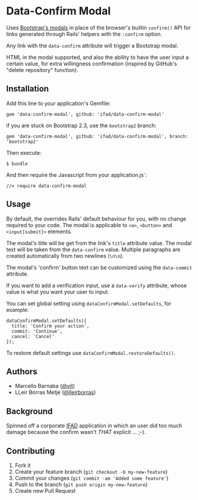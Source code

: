 # Data-Confirm Modal

Uses [Bootstrap's modals](http://twitter.github.io/bootstrap/javascript.html#modals)
in place of the browser's builtin `confirm()` API for links generated through Rails'
helpers with the `:confirm` option.

Any link with the `data-confirm` attribute will trigger a Bootstrap modal.

HTML in the modal supported, and also the ability to have the user input a
certain value, for extra willingness confirmation (inspired by GitHub's
"delete repository" function).

## Installation

Add this line to your application's Gemfile:

    gem 'data-confirm-modal', github: 'ifad/data-confirm-modal'

if you are stuck on Bootstrap 2.3, use the `bootstrap2` branch:

    gem 'data-confirm-modal', github: 'ifad/data-confirm-modal', branch: 'bootstrap2'

Then execute:

    $ bundle

And then require the Javascript from your application.js`:

    //= require data-confirm-modal

## Usage

By default, the overrides Rails' default behaviour for you, with no change
required to your code. The modal is applicable to `<a>`, `<button>` and `<input[submit]>` 
elements.

The modal's title will be get from the link's `title` attribute value. The
modal text will be taken from the `data-confirm` value. Multiple paragraphs
are created automatically from two newlines (`\n\n`).

The modal's 'confirm' button text can be customized using the `data-commit`
attribute.

If you want to add a verification input, use a `data-verify` attribute, whose
value is what you want your user to input.

You can set global setting using `dataConfirmModal.setDefaults`, for example:

    dataConfirmModal.setDefaults({
      title: 'Confirm your action',
      commit: 'Continue',
      cancel: 'Cancel'
    });

To restore default settings use `dataConfirmModal.restoreDefaults()`.

## Authors

* Marcello Barnaba ([@vjt](https://github.com/vjt))
* LLeir Borras Metje ([@lleirborras](https://github.com/lleirborras))

## Background

Spinned off a corporate [IFAD](http://github.com/ifad/) application in which
an user did too much damage because the confirm wasn't *THAT* explicit ... ;-).

## Contributing

1. Fork it
2. Create your feature branch (`git checkout -b my-new-feature`)
3. Commit your changes (`git commit -am 'Added some feature'`)
4. Push to the branch (`git push origin my-new-feature`)
5. Create new Pull Request
